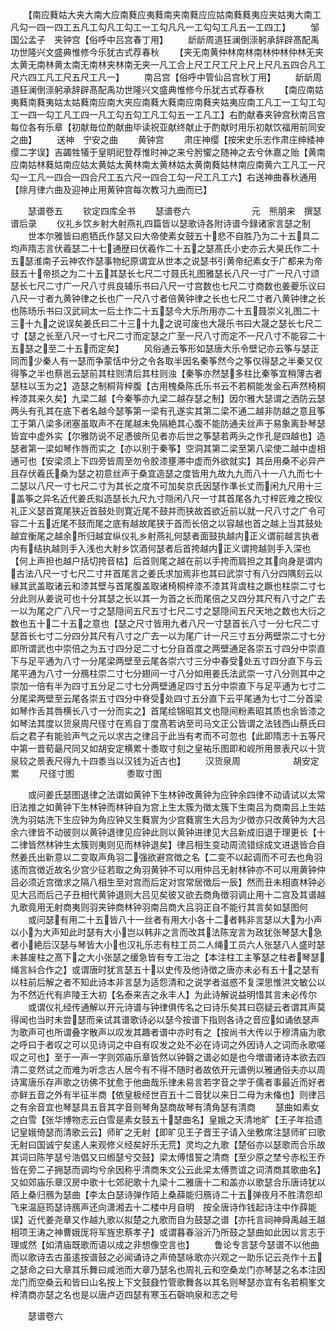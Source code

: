 <!-- { "loadSidebar": true } -->
　　【南应蕤姑大夹大南大应南蕤应夷蕤南夹南蕤应应姑南蕤蕤夷应夹姑夷大南工凡勾一四一四工五凡工勾凡工勾工一工勾凡凡一工勾勾工凡五一工四工】
　　邹国公孟子　夹钟宫【俗呼中吕宫春丁用】
　　龂龂周道狂澜倒漴躬承辞辟髙配禹功世隆兴文盛典惟修今乐犹古式荐春秋
　　【夹无南黄仲林南林南林仲林仲林无夹太黄无南林黄太南无南林夹林南无夹一凡工合上尺工尺工尺上尺上尺凡五四合凡工尺六四工凡工尺五尺工凡一】
　　南吕宫【俗呼中管仙吕宫秋丁用】
　　龂龂周道狂澜倒漴躬承辞辟髙配禹功世隆兴文盛典惟修今乐犹古式荐春秋
　　【南应南姑夷蕤南蕤夷姑太姑蕤南应南大夹应南蕤大蕤南应南蕤夹姑夷应南工凡工一工勾工勾工一四一勾工凡工四一凡工勾五勾工凡工勾五一工凡工】右酌献春夹钟宫秋南吕宫每位各有乐章【初献毎位酌献曲毕读祝亚献终献止于酌献时用乐初献饮福用前同安之曲】
　　送神　宁安之曲
　　黄钟宫
　　肃庄神缨【按宋史乐志作肃庄绅緌神缨二字误】吉蠲牲犠于皇眀祀登荐惟时神之来兮肹蠁之随神之去兮休嘉之贻【黄南应南姑林蕤姑南应姑太黄姑太黄林南太黄林姑太黄南蕤姑林南应南黄六工凡工一尺勾一工凡一四合一四合尺工五六尺一四合工勾一尺工凡工六】右送神曲春秋通用【除月律六曲及迎神止用黄钟宫每次教习九曲而已】





　　瑟谱卷五
　　钦定四库全书
　　瑟谱卷六　　　　　　　元　熊朋来　撰瑟谱后录
　　仪礼乡饮乡射大射燕礼四篇皆以瑟歌诗各附诗谱今録诸家言瑟之制
　　世本尔雅皆曰庖牺氏作瑟又曰大帝使素女鼓五十悲不自胜乃为二十五具二均声隋志言伏羲瑟二十七通歴曰伏羲作二十五之瑟髙氏小史亦云大昊氏作二十五瑟淮南子云神农作瑟事物纪原谓宜从世本之说瑟书引黄帝纪素女于广都来为帝鼓五十帝损之为二十五其瑟长七尺二寸聂氏礼图雅瑟长八尺一寸广一尺八寸颂瑟长七尺二寸广一尺八寸呉良辅乐书曰八尺一寸宫数也七尺二寸商数也姜夔乐议曰八尺一寸者九黄钟律之长也广一尺八寸者倍黄钟律之长也七尺二寸者八黄钟律之长也陈旸乐书曰汉武祠太一后土作二十五瑟今大乐所用亦二十五聂崇义礼图二十三十九之说误矣姜氏曰二十三十九之说可废也大晟乐书曰大晟之瑟长七尺二寸【瑟之长至八尺一寸七尺二寸而定瑟之广至一尺八寸而定不一尺八寸不能容二十五瑟之至二十五而定矣】
　　风俗通云筝形如瑟唐大乐令壁记亦云筝与瑟正同而少秦人有一瑟而争蒙恬中分之令各取半因名秦筝然今之筝仅得瑟之半秦又仅得筝之半也蔡邕云瑟前其柱则清后其柱则浊【秦筝亦然瑟多柱比秦筝宜稍薄古者瑟柱以玉为之】造瑟之制桐背梓腹【古用槐桑陈氏乐书云不若桐能发金石声然椅桐梓漆其来久矣】九梁二越【今秦筝亦九梁二越存瑟之制】因尔雅大瑟谓之洒防云瑟两头有孔其在底下者名越今瑟筝第一梁有孔遂实其第二梁不通二越非防越之意且筝工于第八梁多闭塞虽取声不在尾越未免隔絶其心腹不能防通夫丝声于易象离卦琴瑟皆宜中虚外实【尔雅防说不足慿彼所见者亦后世之筝瑟若两头之作孔是四越也】造瑟者第一梁如琴作唇而实之【亦以别于秦筝】空洞其第二梁至第八梁使二越中虚相通可也【安梁须上下四旁皆周至勿令胶漆壅滞中虚而外欲就实】其岳用桑不必异产且存伏羲氏桑为瑟之初意丝声于桑宜造瑟之度皆用九故九九而八十一八九而七十二瑟以八尺一寸七尺二寸为其长之度不可加矣京氏因瑟作凖长丈而闲九尺用十三盖筝之异名近代姜氏拟造瑟长九尺九寸隠闲八尺一寸其首尾各九寸梓匠难之按仪礼正义瑟首寛尾狭近首鼓处则寛近尾不鼓并而狭故首欲近前以就一尺八寸之广令可容二十五近尾不鼓而尾之底有越故尾狭于首而长倍之以容越也首之越上当其鼓处越宜衡尾之越余所归越宜纵仪礼乡射燕礼何瑟者面鼓执越内正义谓前越言执者内有结执越则手入浅也大射乡饮酒何瑟者后首挎越内正义谓挎越则手入深也【何上声担也越户括切挎音枯】后首则尾之越在前以手挎而肩担之其向身是谓内古法八尺一寸七尺二寸并首尾言之姜氏求加焉非也其曰武崇寸有八分四隅刻云以縁其武盖取诸云和漆其壁与首尾腹盖取诸椅桐梓漆不漆其背虞柱之蹶也柱崇二寸七分此则从姜说可也十分其瑟之长以其一为首之长而尾倍之又四分其尺有八寸之广去一以为尾之广八尺一寸之瑟隠间五尺五寸七尺二寸之瑟隠间五尺天地之数也大衍之数也五十二十五之意也【瑟之尺寸皆用九者八尺一寸瑟首长八寸一分七尺二寸瑟首长七寸二分四分其尺有八寸之广去一以为尾广计一尺三寸五分两壁崇二寸七分即所谓武也中崇倍之为五寸四分足二寸七分自首度之两壁通足各崇五寸四分中崇直下与足平通为八寸一分尾梁两壁至云尾各崇六寸三分中春受处五寸四分直下与云尾平通为八寸一分鴈柱崇二寸七分翅间一寸八分如用姜氏法武崇一寸八分则其中之崇加一倍有半为四寸五分足二寸七分两壁通足四寸五分中崇直下与足平通为七寸二分尾梁两壁至云尾各崇五寸四分中脊受处四寸五分直下云平尾通为七寸二分首梁如琴作舌其唇横长八寸一分而实之】首尾绘锦昭其文也隠间粉素昭其质也余皆漆之如琴法其度以货泉周尺径寸在焉自丁度髙若讷至司马文正公皆谓之法钱西山蔡氏曰后之君子有能验声气之元以求古之律吕于此当有考而不可忽也【此即隋志十五等尺中第一晋荀朂尺同又如胡安定横累十黍取寸刻之皇祐乐图即和岘所用景表尺以十货泉较之景表尺得九十四黍当以汉钱为近古也】
　　汉货泉周　　　　　　胡安定累
　　尺径寸图　　　　　　黍取寸图




　　或问姜氏瑟图退律之法谓如黄钟下生林钟改黄钟为应钟余四律不动请试以太常旧法推之如黄钟下生林钟而林钟自为宫上生太簇为徴太簇下生南吕为商南吕上生姑洗为羽姑洗下生应钟为角应钟又生蕤賔为少宫蕤賔生大吕为少徴亦只改黄钟为大吕余六律皆不动彼则以黄钟退律见应钟此则以黄钟进律见大吕新成旧退于理更长【十二律皆然林钟生太簇则夷则见而林钟退矣】律吕相生变动周流错综成文进退皆合自然姜氏出新意以二变取声角羽二强欲避宫徴之名【二变不以起调而不可去也角羽逺而宫徴近故名少宫少征若取之角羽黄钟不可以用仲吕无射林钟亦不可以用黄钟仲吕必须近宫徴求之隔八相生至对宫而后定对宫常居徴后一辰】然而丑未相直林钟必见大吕而后己子丑相代黄钟退则大吕见矣彼又欲去商角徴羽调止用十二宫及其谱越九歌竟用无射商夷则羽夹钟商林钟羽南吕商大吕羽正自不能行其言矣如瑟图何
　　或问瑟有用二十五皆八十一丝者有用大小各十二者韩非言瑟以大为小声以小为大声知此时瑟有大小岂以韩非之言而改其法陈宠言为政犹张琴瑟大急者小絶后汉瑟与琴皆大小也汉礼乐志有柱工员二人绳工员六人张瑟八人盛时瑟未甚废柱之髙下之大小张瑟之缓急皆有专工治之【本注柱工主筝瑟之柱者琴瑟绳言紏合作之】或谓唐时犹言瑟五十以史传及他诗徴之唐亦未必有五十之瑟有以柱前后解之者不知此诗本非言瑟为适怨清和之说学者滋惑不复深思惟洪文敏公以为不然近代有庐陵王大初【名泰来吉之永丰人】为此诗解说益明惜其言未必传尔
　　或谓仪礼经传通解以开元诗谱与钟律俱传名之曰诗乐矣其曰窃疑云者谓其声莫得闻也当时未尝瑟而亲试其谱歌诗必以瑟今按谱下指则各诗之音应如诵依瑟声为歌声可也所谓叠字散声以叹发其趣者谱中亦时有之【按尚书大传以于穆清庙为歌之呼曰于者叹之可以见诗词之中自有叹发之处不必在诗词之外因诗人之词而永歌嗟叹之可也】至于一声一字则郊庙乐章皆然以钟磬之谱必如是也今増谱诸诗本欲去四清二变然试之而难为听念古人居今有不得不随时者故依开元谱例以雅通俗夫亦以周诗寓唐乐存声歌之彷佛不犹愈于他曲哉乐律未易言若字音之学于儒者事最近而好者亦鲜五音之外有半征半商【依皇极经世百五十二音犹以来日二母为未偹也】则律吕之有余音宜也琴瑟具五音其字音则琴角瑟商故琴有清角瑟有清商
　　瑟曲如素女之白雪【张华博物志云白雪是素女鼓五十瑟曲名】皇娥之天清地旷【王子年拾遗记皇娥倚瑟而清歌云云】师旷之无射【即旷见王子晋王子请入坐敷席注瑟师旷曰歌无射曰国诚宁矣逺人来观修义经矣好乐无荒】灵均之九歌【楚俗亦以瑟歌而合乐故其词曰陈竽瑟兮浩倡又曰縆瑟兮交鼓】梁太傅惜誓之清商【至少原之埜兮赤松王乔皆在旁二子拥瑟而调均兮余因称乎清商朱文公云此梁太傅贾谊之词清商其歌曲名】又如郊庙乐章汉房中歌十七郊祀歌十九梁十二雅唐十二和盖亦以歌瑟合乐唐诗犹以陌上桑归鴈为瑟曲【李太白瑟诗弹作陌上桑薛能归鴈诗二十五弹夜月不胜清怨却飞来温庭筠瑟诗鴈声还向潇湘去十二楼中月自明　按全唐诗作钱起诗注中作薛能误】近代姜尧章又作越九歌以拟楚之九歌而自为鼓瑟之谱【亦托言祠神舜禹越王越相项王涛之神曹娥厐将军旌忠蔡孝子】或谓暮春浴沂乃所鼓之瑟曲如此因以言志于理或然【如清庙既歌而语以成之非想像空言也】
　　鲁论专言瑟今瑟谱不以他曲而以歌诗去古虽逺按谱鼓之必闻诵诗之声倚瑟咏歌亦兴观之一助乐记云尧作十五之瑟命之曰大章其乐舞曰咸池而大章乃瑟名也周礼云和空桑龙门亦琴瑟之名本注因龙门而空桑云和皆曰山名按上下文鼓鼗竹管歌舞各以其名则琴瑟亦宜有名若桐峯文梓清商亦瑟之名也是以唐卢迈四瑟有寒玉石磬响泉和志之号










　　瑟谱卷六
